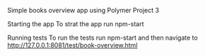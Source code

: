 Simple books overview app using Polymer Project 3

Starting the app
To strat the app run npm-start

Running tests
To run the tests run npm-start and then navigate to http://127.0.0.1:8081/test/book-overview.html
